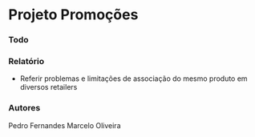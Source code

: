 # Projeto Promoções #

### Todo ###


### Relatório ###

* Referir problemas e limitações de associação do mesmo produto em diversos retailers

### Autores ###
Pedro Fernandes
Marcelo Oliveira